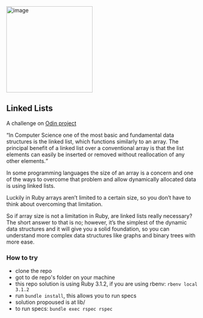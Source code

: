 <img width="226" alt="image" src="https://user-images.githubusercontent.com/26731448/188519846-a027234f-8008-40cb-8b22-87a233650de0.png">

## Linked Lists

A challenge on [Odin project](https://www.theodinproject.com/lessons/ruby-linked-lists)


<q>In Computer Science one of the most basic and fundamental data structures is the linked list, which functions similarly to an array. The principal benefit of a linked list over a conventional array is that the list elements can easily be inserted or removed without reallocation of any other elements.

In some programming languages the size of an array is a concern and one of the ways to overcome that problem and allow dynamically allocated data is using linked lists.

Luckily in Ruby arrays aren’t limited to a certain size, so you don’t have to think about overcoming that limitation.

So if array size is not a limitation in Ruby, are linked lists really necessary? The short answer to that is no; however, it’s the simplest of the dynamic data structures and it will give you a solid foundation, so you can understand more complex data structures like graphs and binary trees with more ease.</q>


### How to try

- clone the repo
- got to de repo's folder on your machine
- this repo solution is using Ruby 3.1.2, if you are using rbenv: `rbenv local 3.1.2`
- run `bundle install`, this allows you to run specs
- solution propoused is at lib/
- to run specs: `bundle exec rspec rspec`
